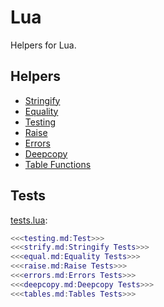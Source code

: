 # Lua

Helpers for Lua.

## Helpers

- [Stringify](strify.md)
- [Equality](equal.md)
- [Testing](testing.md)
- [Raise](raise.md)
- [Errors](errors.md)
- [Deepcopy](deepcopy.md)
- [Table Functions](tables.md)

## Tests

[tests.lua](tests.lua):
```lua
<<<testing.md:Test>>>
<<<strify.md:Stringify Tests>>>
<<<equal.md:Equality Tests>>>
<<<raise.md:Raise Tests>>>
<<<errors.md:Errors Tests>>>
<<<deepcopy.md:Deepcopy Tests>>>
<<<tables.md:Tables Tests>>>
```
